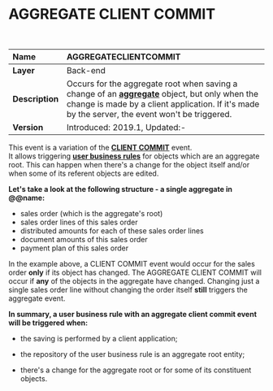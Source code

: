 
# AGGREGATE CLIENT COMMIT

<br>

|Name|AGGREGATECLIENTCOMMIT
|:----|:-----
|**Layer**| Back-end
|**Description**| Occurs for the aggregate root when saving a change of an **[aggregate](https://docs.erp.net/tech/advanced/concepts/aggregates.html)** object, but only when the change is made by a client application. If it's made by the server, the event won't be triggered.
|**Version**| Introduced: 2019.1, Updated:-

This event is a variation of the **[CLIENT COMMIT](https://docs.erp.net/tech/advanced/user-business-rules/events/client-commit.html)** event. <br> It allows triggering **[user business rules](https://docs.erp.net/tech/advanced/user-business-rules/index.html)** for objects which are an aggregate root. This can happen when there's a change for the object itself and/or when some of its referent objects are edited. 

**Let's take a look at the following structure - a single aggregate in @@name:**

- sales order (which is the aggregate's root)
- sales order lines of this sales order
- distributed amounts for each of these sales order lines
- document amounts of this sales order
- payment plan of this sales order

In the example above, a CLIENT COMMIT event would occur for the sales order **only** if its object has changed. The AGGREGATE CLIENT COMMIT will occur if **any** of the objects in the aggregate have changed. Changing just a single sales order line without changing the order itself **still** triggers the aggregate event.

**In summary, a user business rule with an aggregate client commit event will be triggered when:**

- the saving is performed by a client application;

- the repository of the user business rule is an aggregate root entity;

- there's a change for the aggregate root or for some of its constituent objects.
